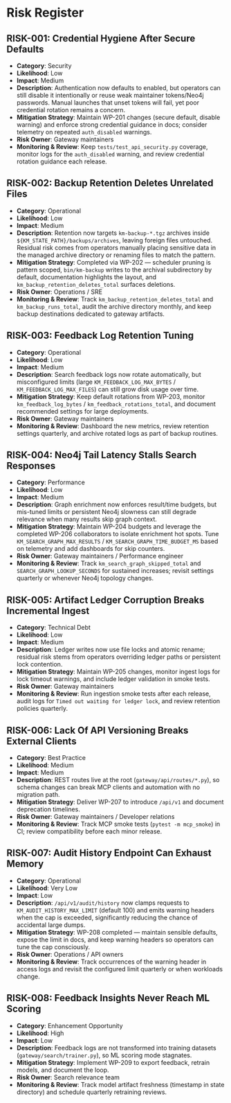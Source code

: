 
# Risk Register

## RISK-001: Credential Hygiene After Secure Defaults
- **Category**: Security
- **Likelihood**: Low
- **Impact**: Medium
- **Description**: Authentication now defaults to enabled, but operators can still disable it intentionally or reuse weak maintainer tokens/Neo4j passwords. Manual launches that unset tokens will fail, yet poor credential rotation remains a concern.
- **Mitigation Strategy**: Maintain WP-201 changes (secure default, disable warning) and enforce strong credential guidance in docs; consider telemetry on repeated `auth_disabled` warnings.
- **Risk Owner**: Gateway maintainers
- **Monitoring & Review**: Keep `tests/test_api_security.py` coverage, monitor logs for the `auth_disabled` warning, and review credential rotation guidance each release.

## RISK-002: Backup Retention Deletes Unrelated Files
- **Category**: Operational
- **Likelihood**: Low
- **Impact**: Medium
- **Description**: Retention now targets `km-backup-*.tgz` archives inside `${KM_STATE_PATH}/backups/archives`, leaving foreign files untouched. Residual risk comes from operators manually placing sensitive data in the managed archive directory or renaming files to match the pattern.
- **Mitigation Strategy**: Completed via WP-202 — scheduler pruning is pattern scoped, `bin/km-backup` writes to the archival subdirectory by default, documentation highlights the layout, and `km_backup_retention_deletes_total` surfaces deletions.
- **Risk Owner**: Operations / SRE
- **Monitoring & Review**: Track `km_backup_retention_deletes_total` and `km_backup_runs_total`, audit the archive directory monthly, and keep backup destinations dedicated to gateway artifacts.

## RISK-003: Feedback Log Retention Tuning
- **Category**: Operational
- **Likelihood**: Low
- **Impact**: Medium
- **Description**: Search feedback logs now rotate automatically, but misconfigured limits (large `KM_FEEDBACK_LOG_MAX_BYTES` / `KM_FEEDBACK_LOG_MAX_FILES`) can still grow disk usage over time.
- **Mitigation Strategy**: Keep default rotations from WP-203, monitor `km_feedback_log_bytes` / `km_feedback_rotations_total`, and document recommended settings for large deployments.
- **Risk Owner**: Gateway maintainers
- **Monitoring & Review**: Dashboard the new metrics, review retention settings quarterly, and archive rotated logs as part of backup routines.

## RISK-004: Neo4j Tail Latency Stalls Search Responses
- **Category**: Performance
- **Likelihood**: Low
- **Impact**: Medium
- **Description**: Graph enrichment now enforces result/time budgets, but mis-tuned limits or persistent Neo4j slowness can still degrade relevance when many results skip graph context.
- **Mitigation Strategy**: Maintain WP-204 budgets and leverage the completed WP-206 collaborators to isolate enrichment hot spots. Tune `KM_SEARCH_GRAPH_MAX_RESULTS` / `KM_SEARCH_GRAPH_TIME_BUDGET_MS` based on telemetry and add dashboards for skip counters.
- **Risk Owner**: Gateway maintainers / Performance engineer
- **Monitoring & Review**: Track `km_search_graph_skipped_total` and `SEARCH_GRAPH_LOOKUP_SECONDS` for sustained increases; revisit settings quarterly or whenever Neo4j topology changes.

## RISK-005: Artifact Ledger Corruption Breaks Incremental Ingest
- **Category**: Technical Debt
- **Likelihood**: Low
- **Impact**: Medium
- **Description**: Ledger writes now use file locks and atomic rename; residual risk stems from operators overriding ledger paths or persistent lock contention.
- **Mitigation Strategy**: Maintain WP-205 changes, monitor ingest logs for lock timeout warnings, and include ledger validation in smoke tests.
- **Risk Owner**: Gateway maintainers
- **Monitoring & Review**: Run ingestion smoke tests after each release, audit logs for `Timed out waiting for ledger lock`, and review retention policies quarterly.

## RISK-006: Lack Of API Versioning Breaks External Clients
- **Category**: Best Practice
- **Likelihood**: Medium
- **Impact**: Medium
- **Description**: REST routes live at the root (`gateway/api/routes/*.py`), so schema changes can break MCP clients and automation with no migration path.
- **Mitigation Strategy**: Deliver WP-207 to introduce `/api/v1` and document deprecation timelines.
- **Risk Owner**: Gateway maintainers / Developer relations
- **Monitoring & Review**: Track MCP smoke tests (`pytest -m mcp_smoke`) in CI; review compatibility before each minor release.

## RISK-007: Audit History Endpoint Can Exhaust Memory
- **Category**: Operational
- **Likelihood**: Very Low
- **Impact**: Low
- **Description**: `/api/v1/audit/history` now clamps requests to `KM_AUDIT_HISTORY_MAX_LIMIT` (default 100) and emits warning headers when the cap is exceeded, significantly reducing the chance of accidental large dumps.
- **Mitigation Strategy**: WP-208 completed — maintain sensible defaults, expose the limit in docs, and keep warning headers so operators can tune the cap consciously.
- **Risk Owner**: Operations / API owners
- **Monitoring & Review**: Track occurrences of the warning header in access logs and revisit the configured limit quarterly or when workloads change.

## RISK-008: Feedback Insights Never Reach ML Scoring
- **Category**: Enhancement Opportunity
- **Likelihood**: High
- **Impact**: Low
- **Description**: Feedback logs are not transformed into training datasets (`gateway/search/trainer.py`), so ML scoring mode stagnates.
- **Mitigation Strategy**: Implement WP-209 to export feedback, retrain models, and document the loop.
- **Risk Owner**: Search relevance team
- **Monitoring & Review**: Track model artifact freshness (timestamp in state directory) and schedule quarterly retraining reviews.
